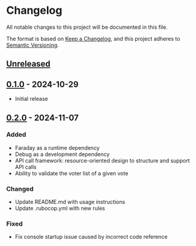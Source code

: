 # Changelog

All notable changes to this project will be documented in this file.

The format is based on [Keep a Changelog](https://keepachangelog.com/en/1.1.0/),
and this project adheres to [Semantic Versioning](https://semver.org/spec/v2.0.0.html).

## [Unreleased]

## [0.1.0] - 2024-10-29

- Initial release

## [0.2.0] - 2024-11-07

### Added

- Faraday as a runtime dependency
- Debug as a development dependency
- API call framework: resource-oriented design to structure and support API calls
- Ability to validate the voter list of a given vote

### Changed

- Update README.md with usage instructions
- Update .rubocop.yml with new rules

### Fixed

- Fix console startup issue caused by incorrect code reference

[unreleased]: https://github.com/electionbuddy/electionbuddy-ruby/compare/v0.2.0...HEAD
[0.2.0]: https://github.com/electionbuddy/electionbuddy-ruby/compare/v0.1.0...v0.2.0
[0.1.0]: https://github.com/electionbuddy/electionbuddy-ruby/releases/tag/v0.1.0

